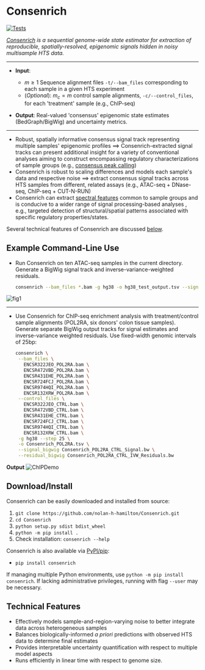 # Consenrich

[![Tests](https://github.com/nolan-h-hamilton/Consenrich/actions/workflows/Tests.yml/badge.svg?event=workflow_dispatch)](https://github.com/nolan-h-hamilton/Consenrich/actions/workflows/Tests.yml)

*[Consenrich](https://github.com/nolan-h-hamilton/Consenrich) is a sequential genome-wide state estimator for extraction of reproducible, spatially-resolved, epigenomic signals hidden in noisy multisample HTS data.*

---

* **Input**:
  * $m \geq 1$ Sequence alignment files `-t/--bam_files` corresponding to each sample in a given HTS experiment
  * (*Optional*): $m_c = m$ control sample alignments, `-c/--control_files`, for each 'treatment' sample (e.g., ChIP-seq)

* **Output**: Real-valued 'consensus' epigenomic state estimates (BedGraph/BigWig) and uncertainty metrics.

---

* Robust, spatially informative consensus signal track representing multiple samples' epigenomic profiles $\implies$ Consenrich-extracted signal tracks can present additional insight for a variety of conventional analyses aiming to construct encompassing regulatory characterizations of sample groups (e.g., [consensus peak calling](docs/peaks_demo.png))
* Consenrich is robust to scaling differences and models each sample's data and respective noise $\implies$ extract consensus signal tracks across HTS samples from different, related assays (e.g., ATAC-seq + DNase-seq, ChIP-seq + CUT-N-RUN)
* Consenrich can extract [spectral features](docs/filter_comparison.png) common to sample groups and is conducive to a wider range of signal processing-based analyses , e.g., targeted detection of structural/spatial patterns associated with specific regulatory properties/states.

Several technical features of Consenrich are discussed [below](#technical-features).

## Example Command-Line Use

* Run Consenrich on ten ATAC-seq samples in the current directory. Generate a BigWig signal track and inverse-variance-weighted residuals.

   ```bash
   consenrich --bam_files *.bam -g hg38 -o hg38_test_output.tsv --signal_bigwig demo_signal.bw --residual_bigwig demo_ivw_residuals.bw
   ```

![fig1](docs/figure_1aa.png)

---

* Use Consenrich for ChIP-seq enrichment analysis with treatment/control sample alignments (POL2RA, six donors' colon tissue samples). Generate separate BigWig output tracks for signal estimates and inverse-variance weighted residuals. Use fixed-width genomic intervals of 25bp:

   ```bash
  consenrich \
    --bam_files \
      ENCSR322JEO_POL2RA.bam \
      ENCSR472VBD_POL2RA.bam \
      ENCSR431EHE_POL2RA.bam \
      ENCSR724FCJ_POL2RA.bam \
      ENCSR974HQI_POL2RA.bam \
      ENCSR132XRW_POL2RA.bam \
    --control_files \
      ENCSR322JEO_CTRL.bam \
      ENCSR472VBD_CTRL.bam \
      ENCSR431EHE_CTRL.bam \
      ENCSR724FCJ_CTRL.bam \
      ENCSR974HQI_CTRL.bam \
      ENCSR132XRW_CTRL.bam \
    -g hg38 --step 25 \
    -o Consenrich_POL2RA.tsv \
    --signal_bigwig Consenrich_POL2RA_CTRL_Signal.bw \
    --residual_bigwig Consenrich_POL2RA_CTRL_IVW_Residuals.bw
   ```

**Output**
![ChIPDemo](docs/ChIP_POL2RA_Demo.png)

## Download/Install

Consenrich can be easily downloaded and installed from source:

1. `git clone https://github.com/nolan-h-hamilton/Consenrich.git`
2. `cd Consenrich`
3. `python setup.py sdist bdist_wheel`
4. `python -m pip install .`
5. Check installation: `consenrich --help`

Consenrich is also available via [PyPI/pip](https://pypi.org/project/consenrich/):

* `pip install consenrich`

If managing multiple Python environments, use `python -m pip install consenrich`. If lacking administrative privileges, running with flag `--user` may be necessary.

## Technical Features

* Effectively models sample-and-region-varying noise to better integrate data across heterogeneous samples
* Balances biologically-informed *a priori* predictions with observed HTS data to determine final estimates
* Provides interpretable uncertainty quantification with respect to multiple model aspects
* Runs efficiently in linear time with respect to genome size.
